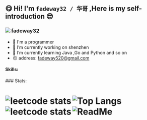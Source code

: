 ## 😋 Hi!   I'm  `fadeway32 / 华哥` ,Here is my self-introduction 😎 
###  
 <img align="left" src='https://gitee.com/fadeway32/fadeway32/raw/master/img/cover.png' style='max-width: 100%;max-height: 100%;'/>  </img>
###
###
### fadeway32 
- 👋 I'm a programmer 
- 🔭 I’m currently working on shenzhen 
- 🌱 I’m currently learning Java ,Go and Python and so on
- 😐 address: fadeway520@gmail.com
####
#### Skills:

<a href="https://github.com/anuraghazra/github-readme-stats">
   <img align="right" src="https://github-readme-stats.vercel.app/api?username=fadeway32&show_icons=true&theme=buefy&hide_border=true" alt="" /> 
</a>
### Stats:
<h1/>
<div>
<img align="left" alt='leetcode stats' src='https://stats.justsong.cn/api/leetcode?username=fadeway32&cn=true'/>
</div>
<h1/>
 <div>
<img align="left" alt='Top Langs' src='https://github-readme-stats.vercel.app/api/top-langs/?username=fadeway32&layout=compact&theme=tokyonight'/>
</div>
 <h1/>
<img align="left" alt='leetcode stats' src='https://github-readme-activity-graph.cyclic.app/graph?username=fadeway32&theme=white'/>
 <div>
<img align="left" alt='ReadMe' src='https://github-readme-stats.vercel.app/api/pin/?username=fadeway32&repo=JavaLearn' />
</div>
<h1/>


